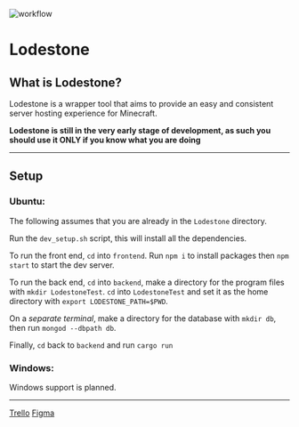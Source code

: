 ![workflow](https://github.com/LodestoneMC-org/backend/actions/workflows/backend.yml/badge.svg)

# Lodestone

## What is Lodestone?
Lodestone is a wrapper tool that aims to provide an easy and consistent server hosting experience for Minecraft.

**Lodestone is still in the very early stage of development, as such you should use it ONLY if you know what you are doing**

---

## Setup
### Ubuntu:

The following assumes that you are already in the `Lodestone` directory.

Run the ```dev_setup.sh``` script, this will install all the dependencies.

To run the front end, `cd` into `frontend`. Run `npm i` to install packages then `npm start` to start the dev server.

To run the back end, 
`cd` into `backend`, make a directory for the program files with `mkdir LodestoneTest`. `cd` into `LodestoneTest` and set it as the home directory with `export LODESTONE_PATH=$PWD`.

On a *separate terminal*, make a directory for the database with `mkdir db`, then run `mongod --dbpath db`.

Finally, `cd` back to `backend` and run `cargo run`

### Windows:
Windows support is planned.

---

[Trello](https://trello.com/b/sCaSEPyU/lodestone)
[Figma](https://www.figma.com/file/gM7KUynANg4JkGF3QBsYJ9/Lodestone?node-id=166%3A1621)
